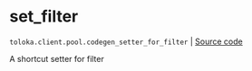 # set_filter
`toloka.client.pool.codegen_setter_for_filter` | [Source code](https://github.com/Toloka/toloka-kit/blob/v1.1.1/src/client/pool/__init__.py#L0)

A shortcut setter for filter

